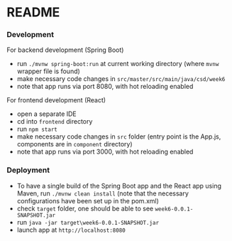 # README #


### Development ###

For backend development (Spring Boot)

* run `./mvnw spring-boot:run` at current working directory (where `mvnw` wrapper file is found)
* make necessary code changes in `src/master/src/main/java/csd/week6`
* note that app runs via port 8080, with hot reloading enabled

For frontend development (React)

* open a separate IDE
* cd into `frontend` directory
* run `npm start`
* make necessary code changes in `src` folder (entry point is the App.js, components are in `component` directory)
* note that app runs via port 3000, with hot reloading enabled


### Deployment ###

* To have a single build of the Spring Boot app and the React app using Maven, run `./mvnw clean install` (note that the necessary configurations have been set up in the pom.xml)
* check `target` folder, one should be able to see `week6-0.0.1-SNAPSHOT.jar` 
* run `java -jar target\week6-0.0.1-SNAPSHOT.jar`
* launch app at `http://localhost:8080`